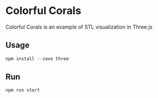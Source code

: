 # Colorful Corals

Colorful Corals is an example of STL visualization in Three.js

## Usage

```javascript
npm install --save three
```

## Run

```javascript
npm run start 
```

